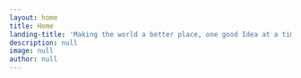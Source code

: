 ```yaml
---
layout: home
title: Home
landing-title: 'Making the world a better place, one good Idea at a time.'
description: null
image: null
author: null
---
```


